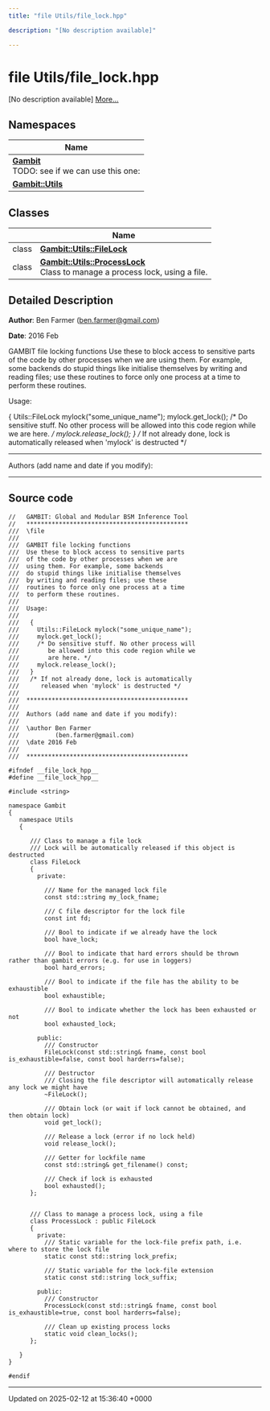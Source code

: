 ```yaml
---
title: "file Utils/file_lock.hpp"

description: "[No description available]"

---
```


# file Utils/file_lock.hpp

[No description available] [More...](#detailed-description)

## Namespaces

| Name           |
| -------------- |
| **[Gambit](/documentation/code/namespaces/namespacegambit/)** <br>TODO: see if we can use this one:  |
| **[Gambit::Utils](/documentation/code/namespaces/namespacegambit_1_1utils/)**  |

## Classes

|                | Name           |
| -------------- | -------------- |
| class | **[Gambit::Utils::FileLock](/documentation/code/classes/classgambit_1_1utils_1_1filelock/)**  |
| class | **[Gambit::Utils::ProcessLock](/documentation/code/classes/classgambit_1_1utils_1_1processlock/)** <br>Class to manage a process lock, using a file.  |

## Detailed Description


**Author**: Ben Farmer ([ben.farmer@gmail.com](mailto:ben.farmer@gmail.com)) 

**Date**: 2016 Feb

GAMBIT file locking functions Use these to block access to sensitive parts of the code by other processes when we are using them. For example, some backends do stupid things like initialise themselves by writing and reading files; use these routines to force only one process at a time to perform these routines.

Usage:

{ Utils::FileLock mylock("some_unique_name"); mylock.get_lock(); /* Do sensitive stuff. No other process will be allowed into this code region while we are here. _/ mylock.release_lock(); } /_ If not already done, lock is automatically released when 'mylock' is destructed */



------------------

Authors (add name and date if you modify):



------------------




## Source code

```
//   GAMBIT: Global and Modular BSM Inference Tool
//   *********************************************
///  \file
///
///  GAMBIT file locking functions
///  Use these to block access to sensitive parts
///  of the code by other processes when we are
///  using them. For example, some backends
///  do stupid things like initialise themselves
///  by writing and reading files; use these
///  routines to force only one process at a time
///  to perform these routines.
///
///  Usage:
///
///   {
///     Utils::FileLock mylock("some_unique_name");
///     mylock.get_lock();
///     /* Do sensitive stuff. No other process will
///        be allowed into this code region while we
///        are here. */
///     mylock.release_lock();
///   }
///   /* If not already done, lock is automatically
///      released when 'mylock' is destructed */
///
///  *********************************************
///
///  Authors (add name and date if you modify):
///
///  \author Ben Farmer
///          (ben.farmer@gmail.com)
///  \date 2016 Feb
///
///  *********************************************

#ifndef __file_lock_hpp__
#define __file_lock_hpp__

#include <string>

namespace Gambit
{
   namespace Utils
   {

      /// Class to manage a file lock
      /// Lock will be automatically released if this object is destructed
      class FileLock
      {
        private:

          /// Name for the managed lock file
          const std::string my_lock_fname;

          /// C file descriptor for the lock file
          const int fd;

          /// Bool to indicate if we already have the lock
          bool have_lock;

          /// Bool to indicate that hard errors should be thrown rather than gambit errors (e.g. for use in loggers)
          bool hard_errors;

          /// Bool to indicate if the file has the ability to be exhaustible
          bool exhaustible;

          /// Bool to indicate whether the lock has been exhausted or not
          bool exhausted_lock;

        public:
          /// Constructor
          FileLock(const std::string& fname, const bool is_exhaustible=false, const bool harderrs=false);

          /// Destructor
          /// Closing the file descriptor will automatically release any lock we might have
          ~FileLock();

          /// Obtain lock (or wait if lock cannot be obtained, and then obtain lock)
          void get_lock();

          /// Release a lock (error if no lock held)
          void release_lock();

          /// Getter for lockfile name
          const std::string& get_filename() const;

          /// Check if lock is exhausted
          bool exhausted();
      };


      /// Class to manage a process lock, using a file
      class ProcessLock : public FileLock
      {
        private:
          /// Static variable for the lock-file prefix path, i.e. where to store the lock file
          static const std::string lock_prefix;

          /// Static variable for the lock-file extension
          static const std::string lock_suffix;

        public:
          /// Constructor
          ProcessLock(const std::string& fname, const bool is_exhaustible=true, const bool harderrs=false);

          /// Clean up existing process locks
          static void clean_locks();
      };

   }
}

#endif
```


-------------------------------

Updated on 2025-02-12 at 15:36:40 +0000
